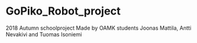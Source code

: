 # GoPiko_Robot_project
2018 Autumn schoolproject
Made by OAMK students Joonas Mattila, Antti Nevakivi and Tuomas Isoniemi
